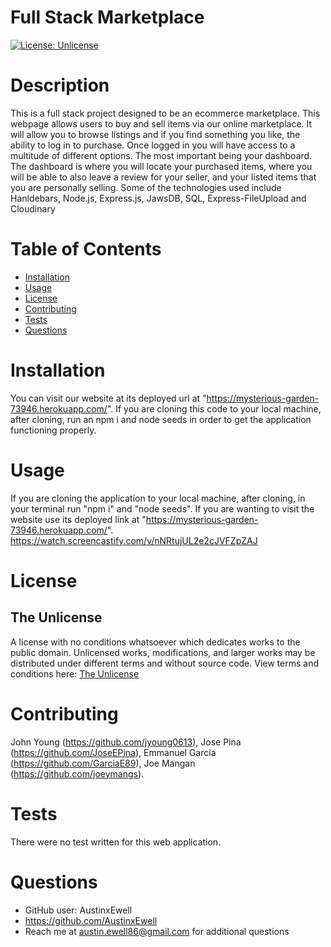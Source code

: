 # Full Stack Marketplace 
  [![License: Unlicense](https://img.shields.io/badge/license-Unlicense-blue.svg)](http://unlicense.org/)
  # Description
  This is a full stack project designed to be an ecommerce marketplace. This webpage allows users to buy and sell items via our online marketplace. It will allow you to browse listings and if you find something you like, the ability to log in to purchase. Once logged in you will have access to a multitude of different options. The most important being your dashboard. The dashboard is where you will locate your purchased items, where you will be able to also leave a review for your seller, and your listed items that you are personally selling. Some of the technologies used include Hanldebars, Node.js, Express.js, JawsDB, SQL, Express-FileUpload and Cloudinary


  # Table of Contents
  * [Installation](#installation)
  * [Usage](#usage)
  * [License](#license)
  * [Contributing](#contributing)
  * [Tests](#tests)
  * [Questions](#questions)
  # Installation
  You can visit our website at its deployed url at "https://mysterious-garden-73946.herokuapp.com/". If you are cloning this code to your local machine, after cloning, run an npm i and node seeds in order to get the application functioning properly.
  # Usage
  If you are cloning the application to your local machine, after cloning, in your terminal run "npm i" and "node seeds". If you are wanting to visit the website use its deployed link at "https://mysterious-garden-73946.herokuapp.com/".
  https://watch.screencastify.com/v/nNRtujUL2e2cJVFZpZAJ
  # License
  ## The Unlicense
  A license with no conditions whatsoever which dedicates works to the public domain. Unlicensed works, modifications, and larger works may be distributed under different terms and without source code.
  View terms and conditions here: [The Unlicense](../utils/licenses/unlicense.txt)
  # Contributing
  John Young (https://github.com/jyoung0613), Jose Pina (https://github.com/JoseEPina), Emmanuel Garcia (https://github.com/GarciaE89), Joe Mangan (https://github.com/joeymangs).
  # Tests
  There were no test written for this web application.
  # Questions
  * GitHub user: AustinxEwell
  * https://github.com/AustinxEwell
  * Reach me at austin.ewell86@gmail.com for additional questions